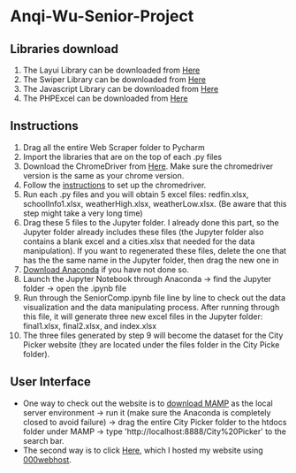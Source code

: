 # Anqi-Wu-Senior-Project
## Libraries download
1. The Layui Library can be downloaded from [Here](https://layui.itze.cn/)
2. The Swiper Library can be downloaded from [Here](https://www.cdnpkg.com/Swiper/file/swiper.js/)
3. The Javascript Library can be downloaded from [Here](https://www.cdnpkg.com/jquery-cookie/file/jquery.cookie.min.js/)
4. The PHPExcel can be downloaded from [Here](https://download.csdn.net/download/zqd76/10743168?utm_medium=distribute.pc_relevant_download.none-task-download-2~default~BlogCommendFromBaidu~Rate-3-10743168-download-75534937.topnsimilar_compare_v2&depth_1-utm_source=distribute.pc_relevant_download.none-task-download-2~default~BlogCommendFromBaidu~Rate-3-10743168-download-75534937.topnsimilar_compare_v2&dest=https%3A%2F%2Fdownload.csdn.net%2Fdownload%2Fzqd76%2F10743168&spm=1003.2020.3001.6616.3)
## Instructions
1. Drag all the entire Web Scraper folder to Pycharm 
2. Import the libraries that are on the top of each .py files
3. Download the ChromeDriver from [Here](https://chromedriver.storage.googleapis.com/index.html). Make sure the chromedriver version is the same as your chrome version.
4. Follow the [instructions](https://www.youtube.com/watch?v=-stXyMIrsck) to set up the chromedriver.
5. Run each .py files and you will obtain 5 excel files: redfin.xlsx, schoolInfo1.xlsx, weatherHigh.xlsx, weatherLow.xlsx. (Be aware that this step might take a very long time)
6. Drag these 5 files to the Jupyter folder. I already done this part, so the Jupyter folder already includes these files (the Jupyter folder also contains a blank excel and a cities.xlsx that needed for the data manipulation). If you want to regenerated these files, delete the one that has the the same name in the Jupyter folder, then drag the new one in
7. [Download Anaconda](https://www.anaconda.com/products/distribution) if you have not done so. 
8. Launch the Jupyter Notebook through Anaconda -> find the Jupyter folder -> open the .ipynb file
9. Run through the SeniorComp.ipynb file line by line to check out the data visualization and the data manipulating process. After running through this file, it will generate three new excel files in the Jupyter folder: final1.xlsx, final2.xlsx, and index.xlsx
10. The three files generated by step 9 will become the dataset for the City Picker website (they are located under the files folder in the City Picke folder).

## User Interface
- One way to check out the website is to [download MAMP](https://www.mamp.info/en/downloads/) as the local server environment -> run it (make sure the Anaconda is completely closed to avoid failure) -> drag the entire City Picker folder to the htdocs folder under MAMP -> type 'http://localhost:8888/City%20Picker' to the search bar.
- The second way is to click [Here](https://anzowu527.000webhostapp.com/), which I hosted my website using [000webhost](https://www.000webhost.com/).